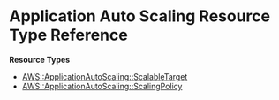 # Application Auto Scaling Resource Type Reference<a name="AWS_ApplicationAutoScaling"></a>

**Resource Types**
+ [AWS::ApplicationAutoScaling::ScalableTarget](aws-resource-applicationautoscaling-scalabletarget.md)
+ [AWS::ApplicationAutoScaling::ScalingPolicy](aws-resource-applicationautoscaling-scalingpolicy.md)
